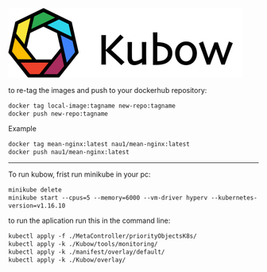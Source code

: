 ![](documents/Kubow/kubow-logo-right.png)

to re-tag the images and push to your dockerhub repository:

```
docker tag local-image:tagname new-repo:tagname
docker push new-repo:tagname
```

Example

```
docker tag mean-nginx:latest nau1/mean-nginx:latest
docker push nau1/mean-nginx:latest
```

---

To run kubow, frist run minikube in your pc:

```
minikube delete
minikube start --cpus=5 --memory=6000 --vm-driver hyperv --kubernetes-version=v1.16.10
```

to run the aplication run this in the command line:

```
kubectl apply -f ./MetaController/priorityObjectsK8s/
kubectl apply -k ./Kubow/tools/monitoring/
kubectl apply -k ./manifest/overlay/default/
kubectl apply -k ./Kubow/overlay/
```
